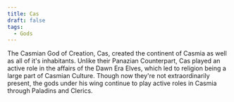 ```yaml
---
title: Cas
draft: false
tags:
  - Gods
---
```

The Casmian God of Creation, Cas, created the continent of Casmia as well as all of it's inhabitants. Unlike their Panazian Counterpart, Cas played an active role in the affairs of the Dawn Era Elves, which led to religion being a large part of Casmian Culture. Though now they're not extraordinarily present, the gods under his wing continue to play active roles in Casmia through Paladins and Clerics.